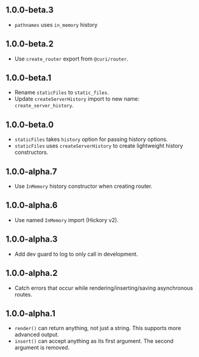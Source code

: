 ## 1.0.0-beta.3

* `pathnames` uses `in_memory` history

## 1.0.0-beta.2

* Use `create_router` export from `@curi/router`.

## 1.0.0-beta.1

* Rename `staticFiles` to `static_files`.
* Update `createServerHistory` import to new name: `create_server_history`.

## 1.0.0-beta.0

* `staticFiles` takes `history` option for passing history options.
* `staticFiles` uses `createServerHistory` to create lightweight history constructors.

## 1.0.0-alpha.7

* Use `InMemory` history constructor when creating router.

## 1.0.0-alpha.6

* Use named `InMemory` import (Hickory v2).

## 1.0.0-alpha.3

* Add dev guard to log to only call in development.

## 1.0.0-alpha.2

* Catch errors that occur while rendering/inserting/saving asynchronous routes.

## 1.0.0-alpha.1

* `render()` can return anything, not just a string. This supports more advanced output.
* `insert()` can accept anything as its first argument. The second argument is removed.
